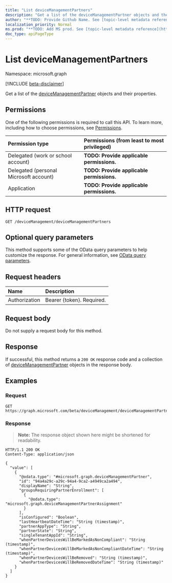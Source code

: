 ```yaml
---
title: "List deviceManagementPartners"
description: "Get a list of the deviceManagementPartner objects and their properties."
author: "**TODO: Provide Github Name. See [topic-level metadata reference](https://msgo.azurewebsites.net/add/document/guidelines/metadata.html#topic-level-metadata)**"
localization_priority: Normal
ms.prod: "**TODO: Add MS prod. See [topic-level metadata reference](https://msgo.azurewebsites.net/add/document/guidelines/metadata.html#topic-level-metadata)**"
doc_type: apiPageType
---
```


# List deviceManagementPartners
Namespace: microsoft.graph

[!INCLUDE [beta-disclaimer](../../includes/beta-disclaimer.md)]

Get a list of the [deviceManagementPartner](../resources/devicemanagementpartner.md) objects and their properties.

## Permissions
One of the following permissions is required to call this API. To learn more, including how to choose permissions, see [Permissions](/graph/permissions-reference).

|Permission type|Permissions (from least to most privileged)|
|:---|:---|
|Delegated (work or school account)|**TODO: Provide applicable permissions.**|
|Delegated (personal Microsoft account)|**TODO: Provide applicable permissions.**|
|Application|**TODO: Provide applicable permissions.**|

## HTTP request

<!-- {
  "blockType": "ignored"
}
-->
``` http
GET /deviceManagement/deviceManagementPartners
```

## Optional query parameters
This method supports some of the OData query parameters to help customize the response. For general information, see [OData query parameters](/graph/query-parameters).

## Request headers
|Name|Description|
|:---|:---|
|Authorization|Bearer {token}. Required.|

## Request body
Do not supply a request body for this method.

## Response

If successful, this method returns a `200 OK` response code and a collection of [deviceManagementPartner](../resources/devicemanagementpartner.md) objects in the response body.

## Examples

### Request
<!-- {
  "blockType": "request",
  "name": "list_devicemanagementpartner"
}
-->
``` http
GET https://graph.microsoft.com/beta/deviceManagement/deviceManagementPartners
```


### Response
>**Note:** The response object shown here might be shortened for readability.
<!-- {
  "blockType": "response",
  "truncated": true,
  "@odata.type": "Collection(microsoft.graph.deviceManagementPartner)"
}
-->
``` http
HTTP/1.1 200 OK
Content-Type: application/json

{
  "value": [
    {
      "@odata.type": "#microsoft.graph.deviceManagementPartner",
      "id": "94a4a29c-a29c-94a4-9ca2-a4949ca2a494",
      "displayName": "String",
      "groupsRequiringPartnerEnrollment": [
        {
          "@odata.type": "microsoft.graph.deviceManagementPartnerAssignment"
        }
      ],
      "isConfigured": "Boolean",
      "lastHeartbeatDateTime": "String (timestamp)",
      "partnerAppType": "String",
      "partnerState": "String",
      "singleTenantAppId": "String",
      "whenPartnerDevicesWillBeMarkedAsNonCompliant": "String (timestamp)",
      "whenPartnerDevicesWillBeMarkedAsNonCompliantDateTime": "String (timestamp)",
      "whenPartnerDevicesWillBeRemoved": "String (timestamp)",
      "whenPartnerDevicesWillBeRemovedDateTime": "String (timestamp)"
    }
  ]
}
```

